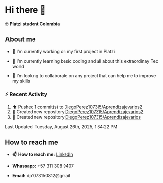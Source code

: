 
# Hi there 👋

🤓   **Platzi student Colombia**

## About me

- 🔭 I’m currently working on my first project in Platzi

- 🌱 I’m currently learning basic coding and all  about this extraordinay Tec world

- 👯 I’m looking to collaborate on any project that can help me to improve my skills

### :zap: Recent Activity
<!--RECENT_ACTIVITY:start-->
1. ⬆️ Pushed 1 commit(s) to [DiegoPerez107315/Aprendizajevarios2](https://github.com/DiegoPerez107315/Aprendizajevarios2)<br>
2. 📔 Created new repository [DiegoPerez107315/Aprendizajevarios2](https://github.com/DiegoPerez107315/Aprendizajevarios2)<br>
3. 📔 Created new repository [DiegoPerez107315/Aprendizajevarios](https://github.com/DiegoPerez107315/Aprendizajevarios)<br>
<!--RECENT_ACTIVITY:end-->
<!--RECENT_ACTIVITY:last_update-->
Last Updated: Tuesday, August 26th, 2025, 1:34:22 PM
<!--RECENT_ACTIVITY:last_update_end-->

## How to reach me

- **📫 How to reach me:** [LinkedIn](https://www.linkedin.com/in/diego-zambrano-perez/)

- **Whassapp:** +57 311 308 9407

- **Email:**   dp1073150812@gmail

